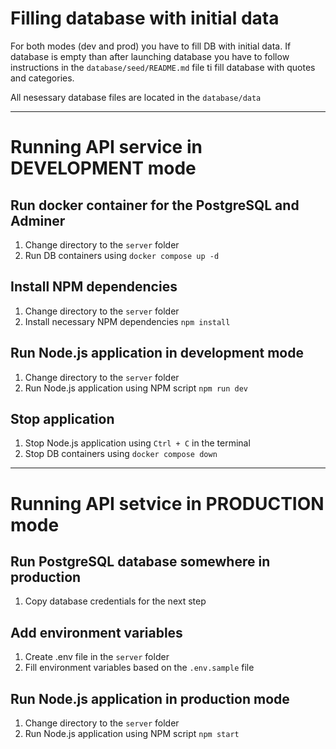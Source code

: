 # Filling database with initial data

For both modes (dev and prod) you have to fill DB with initial data. If database is empty than after launching database you have to follow instructions in the `database/seed/README.md` file ti fill database with quotes and categories.

All nesessary database files are located in the `database/data`

---

# Running API service in DEVELOPMENT mode

## Run docker container for the PostgreSQL and Adminer

1. Change directory to the `server` folder
1. Run DB containers using `docker compose up -d`

## Install NPM dependencies

1. Change directory to the `server` folder
1. Install necessary NPM dependencies `npm install`

## Run Node.js application in development mode

1. Change directory to the `server` folder
1. Run Node.js application using NPM script `npm run dev`

## Stop application

1. Stop Node.js application using `Ctrl + C` in the terminal
1. Stop DB containers using `docker compose down`

---

# Running API setvice in PRODUCTION mode

## Run PostgreSQL database somewhere in production

1. Copy database credentials for the next step

## Add environment variables

1. Create .env file in the `server` folder
1. Fill environment variables based on the `.env.sample` file

## Run Node.js application in production mode

1. Change directory to the `server` folder
2. Run Node.js application using NPM script `npm start`
